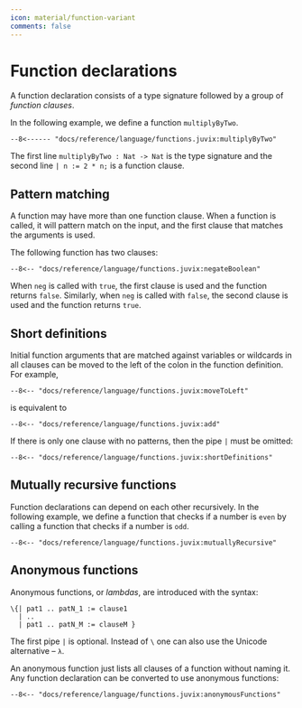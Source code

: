 ```yaml
---
icon: material/function-variant
comments: false
---
```


# Function declarations

A function declaration consists of a type signature followed by a group
of _function clauses_.

In the following example, we define a function `multiplyByTwo`.

```juvix
--8<------ "docs/reference/language/functions.juvix:multiplyByTwo"
```

The first line `multiplyByTwo : Nat -> Nat` is the type signature and the
second line `| n := 2 * n;` is a function clause.

## Pattern matching

A function may have more than one function clause. When a function is
called, it will pattern match on the input, and the first clause that matches
the arguments is used.

The following function has two clauses:

```juvix
--8<-- "docs/reference/language/functions.juvix:negateBoolean"
```

When `neg` is called with `true`, the first clause is used and the function
returns `false`. Similarly, when `neg` is called with `false`, the second clause
is used and the function returns `true`.

## Short definitions

Initial function arguments that are matched against variables or
wildcards in all clauses can be moved to the left of the colon in the
function definition. For example,

```juvix
--8<-- "docs/reference/language/functions.juvix:moveToLeft"
```

is equivalent to

```juvix
--8<-- "docs/reference/language/functions.juvix:add"
```

If there is only one clause with no patterns, then the pipe `|` must be omitted:

```juvix
--8<-- "docs/reference/language/functions.juvix:shortDefinitions"
```

## Mutually recursive functions

Function declarations can depend on each other recursively. In the
following example, we define a function that checks if a number is
`even` by calling a function that checks if a number is `odd`.

```juvix
--8<-- "docs/reference/language/functions.juvix:mutuallyRecursive"
```

## Anonymous functions

Anonymous functions, or _lambdas_, are introduced with the syntax:

```juvix
\{| pat1 .. patN_1 := clause1
  | ..
  | pat1 .. patN_M := clauseM }
```

The first pipe `|` is optional. Instead of `\` one can also use the Unicode
alternative – `λ`.

An anonymous function just lists all clauses of a function without
naming it. Any function declaration can be converted to use anonymous
functions:

```juvix
--8<-- "docs/reference/language/functions.juvix:anonymousFunctions"
```
